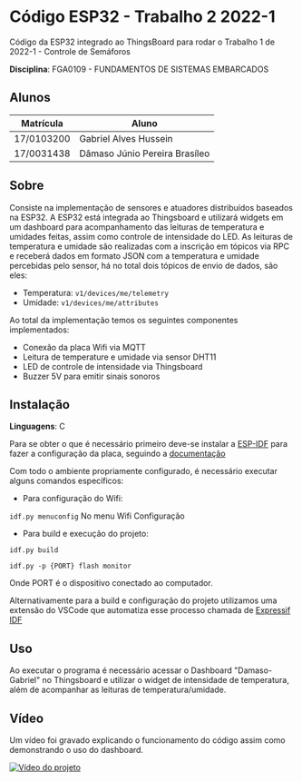 # Código ESP32 - Trabalho 2 2022-1

Código da ESP32 integrado ao ThingsBoard para rodar o Trabalho 1 de 2022-1 - Controle de Semáforos


**Disciplina**: FGA0109	- FUNDAMENTOS DE SISTEMAS EMBARCADOS <br>


## Alunos

| Matrícula  | Aluno                          |
| ---------- | ------------------------------ |
| 17/0103200 | Gabriel Alves Hussein          |
| 17/0031438 | Dâmaso Júnio Pereira Brasíleo  |

## Sobre

Consiste na implementação de sensores e atuadores distribuídos baseados na ESP32. A ESP32 está integrada ao Thingsboard e utilizará widgets em um dashboard para acompanhamento das leituras de temperatura e umidades feitas, assim como controle de intensidade do LED. As leituras de temperatura e umidade são realizadas com a inscrição em tópicos via RPC e receberá dados em formato JSON com a temperatura e umidade percebidas pelo sensor, há no total dois tópicos de envio de dados, são eles:

- Temperatura: `v1/devices/me/telemetry`
- Umidade: `v1/devices/me/attributes`

Ao total da implementação temos os seguintes componentes implementados:

- Conexão da placa Wifi via MQTT 
- Leitura de temperature e umidade via sensor DHT11
- LED de controle de intensidade via Thingsboard
- Buzzer 5V para emitir sinais sonoros

## Instalação

**Linguagens**: C<br>

Para se obter o que é necessário primeiro deve-se instalar a  [ESP-IDF](https://github.com/espressif/esp-idf) para fazer a configuração da placa, seguindo a [documentação](https://idf.espressif.com)

Com todo o ambiente propriamente configurado, é necessário executar alguns comandos específicos:

- Para configuração do Wifi: 

`idf.py menuconfig` No menu Wifi Configuração

- Para build e execução do projeto: 

`idf.py build `

`idf.py -p {PORT} flash monitor `

Onde PORT é o dispositivo conectado ao computador.

Alternativamente para a build e configuração do projeto utilizamos uma extensão do VSCode que automatiza esse processo chamada de [Expressif IDF](https://marketplace.visualstudio.com/items?itemName=espressif.esp-idf-extension)

## Uso

Ao executar o programa é necessário acessar o Dashboard "Damaso-Gabriel" no Thingsboard e utilizar o widget de intensidade de temperatura, além de acompanhar as leituras de temperatura/umidade.

## Vídeo
Um vídeo foi gravado explicando o funcionamento do código assim como demonstrando o uso do dashboard.

[![Vídeo do projeto](https://img.youtube.com/vi/c8242sJxnDo/3.jpg)](https://www.youtube.com/watch?v=c8242sJxnDo)
